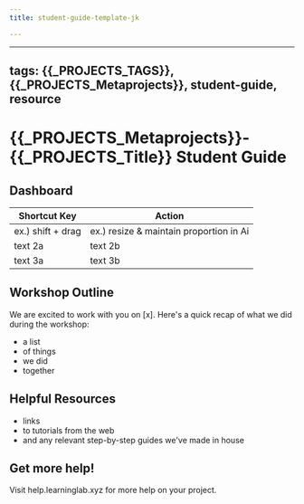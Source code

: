 ```yaml
---
title: student-guide-template-jk

---
```


---

tags: {{_PROJECTS_TAGS}}, {{_PROJECTS_Metaprojects}}, student-guide, resource
---

#  {{_PROJECTS_Metaprojects}}-{{_PROJECTS_Title}} Student Guide

## Dashboard


| Shortcut Key | Action | 
| -------- | -------- | 
| ex.) shift + drag     |  ex.) resize & maintain proportion in Ai  | 
| text 2a     |  text 2b  | 
| text 3a     |   text 3b  | 



## Workshop Outline
We are excited to work with you on [x]. Here's a quick recap of what we did during the workshop:
* a list
* of things
* we did
* together

## Helpful Resources
* links
* to tutorials from the web
* and any relevant step-by-step guides we've made in house


## Get more help!
Visit help.learninglab.xyz for more help on your project.
